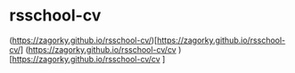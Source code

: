 # rsschool-cv

(https://zagorky.github.io/rsschool-cv/)[https://zagorky.github.io/rsschool-cv/]
(https://zagorky.github.io/rsschool-cv/cv
) [https://zagorky.github.io/rsschool-cv/cv
]
